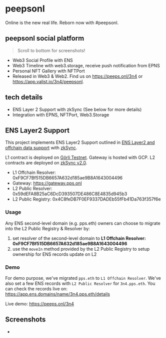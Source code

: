 # peepsonl

Online is the new real life. Reborn now with #peepsonl.

## peepsonl social platform

> Scroll to bottom for screenshots!

- Web3 Social Profile with ENS
- Web3 Timeline with web3.storage, receive push notification from EPNS
- Personal NFT Gallery with NFTPort
- Released in Web3 & Web2. Find us on https://peeps.onl/3n4 or https://app.valist.io/3n4/peepsonl.

## tech details

- ENS Layer 2 Support with zkSync (See below for more details)
- Integration with EPNS, NFTPort, Web3.Storage

## ENS Layer2 Support

This project implements ENS Layer2 Support outlined in [ENS Layer2 and offchain data support](https://docs.ens.domains/dapp-developer-guide/ens-l2-offchain) with [zkSync](https://zksync.io/).

L1 contract is deployed on [Görli Testnet](https://goerli.net/). Gateway is hosted with GCP. L2 contracts are deployed on [zkSync v2.0](https://v2-docs.zksync.io/dev/testnet/metamask.html).

- L1 Offchain Resolver: 0xF9CF7Bf515DB6657A632d185ae9B8A1643004496
- Gateway: https://gateway.pps.onl
- L2 Public Resolver: 0x59dEFA8B25aC6DcD393507DE486C8E4835d945b3
- L2 Public Registry: 0x4C8feDB7F0EF9337DADEb55fFb41Da763f357f6e

### Usage

Any ENS second-level domain (e.g. pps.eth) owners can choose to migrate into the L2 Public Registry & Resolver by:

1. set resolver of the second-level domain to **L1 Offchain Resolver: 0xF9CF7Bf515DB6657A632d185ae9B8A1643004496**
2. use the `moveIn` method provided by the L2 Public Registry to setup ownership for ENS records update on L2

### Demo

For demo purpose, we've migrated `pps.eth` to `L1 Offchain Resolver`. We've also set a few ENS records with `L2 Public Resolver` for `3n4.pps.eth`. You can check the records live on: https://app.ens.domains/name/3n4.pps.eth/details

Live demo: https://peeps.onl/3n4



## Screenshots

- 
